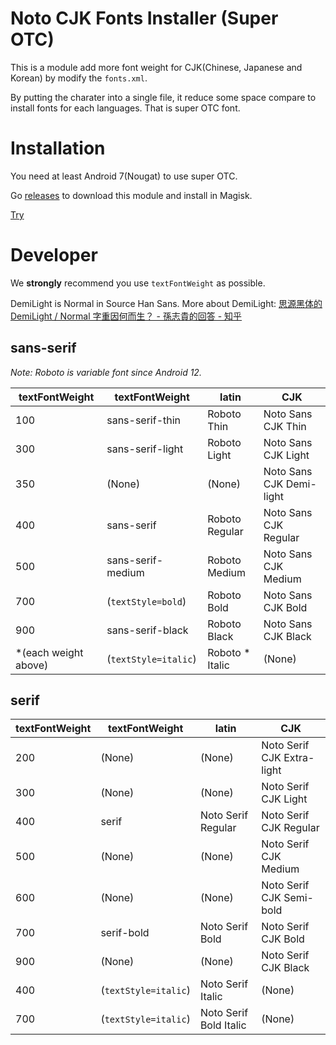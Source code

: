 # Noto CJK Fonts Installer (Super OTC)
This is a module add more font weight for CJK(Chinese, Japanese and Korean) by modify the `fonts.xml`.

By putting the charater into a single file, it reduce some space compare to install fonts for each languages. That is super OTC font.

# Installation
You need at least Android 7(Nougat) to use super OTC.

Go [releases](https://github.com/WordlessEcho/Noto-Super-OTC-Installer/releases) to download this module and install in Magisk.

[Try](https://github.com/RikkaApps/FontProvider/releases/tag/v1.0.7)

# Developer
We **strongly** recommend you use `textFontWeight` as possible.

DemiLight is Normal in Source Han Sans. More about DemiLight: [思源黑体的 DemiLight / Normal 字重因何而生？ - 孫志貴的回答 - 知乎](https://www.zhihu.com/question/24607502/answer/28362461)

## sans-serif

*Note: Roboto is variable font since Android 12.*

| textFontWeight | textFontWeight | latin | CJK |
| --- | --- | --- | --- |
| 100 | sans-serif-thin | Roboto Thin | Noto Sans CJK Thin |
| 300 | sans-serif-light | Roboto Light | Noto Sans CJK Light |
| 350 | (None) | (None) | Noto Sans CJK Demi-light |
| 400 | sans-serif | Roboto Regular | Noto Sans CJK Regular |
| 500 | sans-serif-medium | Roboto Medium | Noto Sans CJK Medium |
| 700 | (`textStyle=bold`) | Roboto Bold | Noto Sans CJK Bold |
| 900 | sans-serif-black | Roboto Black | Noto Sans CJK Black |
| *(each weight above) | (`textStyle=italic`) | Roboto * Italic | (None) |

## serif

| textFontWeight | textFontWeight | latin | CJK |
| --- | --- | --- | --- |
| 200 | (None) | (None) | Noto Serif CJK Extra-light |
| 300 | (None) | (None) | Noto Serif CJK Light |
| 400 | serif | Noto Serif Regular | Noto Serif CJK Regular |
| 500 | (None) | (None) | Noto Serif CJK Medium |
| 600 | (None) | (None) | Noto Serif CJK Semi-bold |
| 700 | serif-bold | Noto Serif Bold | Noto Serif CJK Bold |
| 900 | (None) | (None) | Noto Serif CJK Black |
| 400 | (`textStyle=italic`) | Noto Serif Italic | (None) |
| 700 | (`textStyle=italic`) | Noto Serif Bold Italic | (None) |
